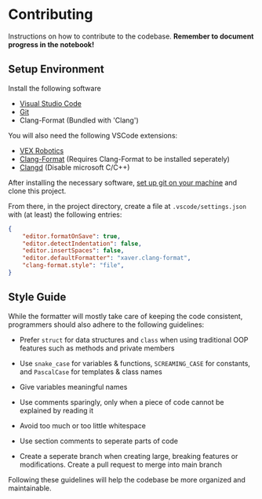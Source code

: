 Contributing
============
Instructions on how to contribute to the codebase. **Remember to document progress in the notebook!**

Setup Environment
-----------------
Install the following software

- [Visual Studio Code](https://code.visualstudio.com/)
- [Git](https://git-scm.com/)
- Clang-Format (Bundled with 'Clang')

You will also need the following VSCode extensions:

- [VEX Robotics](https://marketplace.visualstudio.com/items?itemName=VEXRobotics.vexcode)
- [Clang-Format](https://marketplace.visualstudio.com/items?itemName=xaver.clang-format) (Requires Clang-Format to be installed seperately)
- [Clangd](https://marketplace.visualstudio.com/items?itemName=llvm-vs-code-extensions.vscode-clangd) (Disable microsoft C/C++)

After installing the necessary software, [set up git on your machine](https://git-scm.com/book/en/v2/Getting-Started-First-Time-Git-Setup) and clone this project.

From there, in the project directory, create a file at `.vscode/settings.json` with (at least) the following entries:

```json
{
	"editor.formatOnSave": true,
    "editor.detectIndentation": false,
    "editor.insertSpaces": false,
    "editor.defaultFormatter": "xaver.clang-format",
	"clang-format.style": "file",
}
```

Style Guide
-----------
While the formatter will mostly take care of keeping the code consistent, programmers should also adhere to the following guidelines:

- Prefer `struct` for data structures and `class` when using traditional OOP features such as methods and private members 

- Use `snake_case` for variables & functions, `SCREAMING_CASE` for constants, and `PascalCase` for templates & class names

- Give variables meaningful names

- Use comments sparingly, only when a piece of code cannot be explained by reading it

- Avoid too much or too little whitespace

- Use section comments to seperate parts of code

- Create a seperate branch when creating large, breaking features or modifications. Create a pull request to merge into main branch

Following these guidelines will help the codebase be more organized and maintainable.